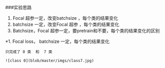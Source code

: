 ###实验思路
1. Focal 超参一定，改变batchsize ，每个类的结果变化
2. batchsize 一定，改变Focal 超参 ，每个类的结果变化
3. Batchsize，Focal 超参一定，要pretrain和不要，每个类的结果变化的区别


*1. Focal loss， batchsize 一定，每个类的结果变化

    只完成了 0 类  和  7 类

    ![class 0](blob/master/imgs/class7.jpg)
